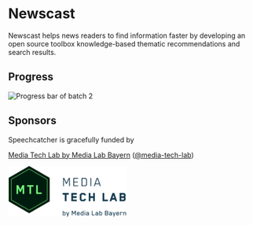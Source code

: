 # Newscast
Newscast helps news readers to find information faster by developing an open source toolbox knowledge-based thematic recommendations and search results.

## Progress

<img src="https://media-tech-lab.github.io/images/progress-batch-2.png" width="250" title="Progress bar of batch 2">

## Sponsors

Speechcatcher is gracefully funded by

<a href="https://media-tech-lab.com">Media Tech Lab by Media Lab Bayern</a> (<a href="https://github.com/media-tech-lab">@media-tech-lab</a>)

<a href="https://media-tech-lab.com">
    <img src="https://raw.githubusercontent.com/media-tech-lab/.github/main/assets/mtl-powered-by.png" width="240" title="Media Tech Lab powered by logo">
</a>
